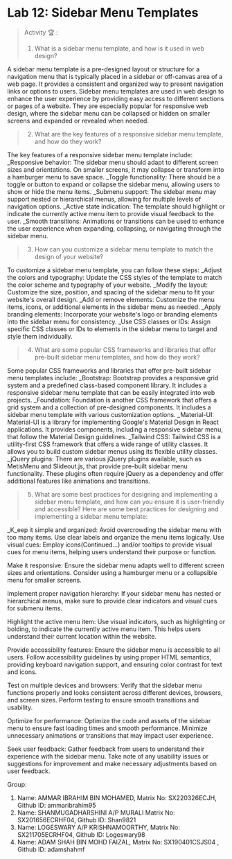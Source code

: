 # Lab 12: Sidebar Menu Templates

> 
> Activity 🏆 :
> 1. What is a sidebar menu template, and how is it used in web design?

A sidebar menu template is a pre-designed layout or structure for a navigation menu that is typically placed in a sidebar or off-canvas area of a web page. It provides a consistent and organized way to present navigation links or options to users. Sidebar menu templates are used in web design to enhance the user experience by providing easy access to different sections or pages of a website. They are especially popular for responsive web design, where the sidebar menu can be collapsed or hidden on smaller screens and expanded or revealed when needed.


> 2. What are the key features of a responsive sidebar menu template, and how do they work?

The key features of a responsive sidebar menu template include:
_Responsive behavior: The sidebar menu should adapt to different screen sizes and orientations. On smaller screens, it may collapse or transform into a hamburger menu to save space.
_Toggle functionality: There should be a toggle or button to expand or collapse the sidebar menu, allowing users to show or hide the menu items.
_Submenu support: The sidebar menu may support nested or hierarchical menus, allowing for multiple levels of navigation options.
_Active state indication: The template should highlight or indicate the currently active menu item to provide visual feedback to the user.
_Smooth transitions: Animations or transitions can be used to enhance the user experience when expanding, collapsing, or navigating through the sidebar menu.

> 3. How can you customize a sidebar menu template to match the design of your website?

To customize a sidebar menu template, you can follow these steps:
_Adjust the colors and typography: Update the CSS styles of the template to match the color scheme and typography of your website.
_Modify the layout: Customize the size, position, and spacing of the sidebar menu to fit your website's overall design.
_Add or remove elements: Customize the menu items, icons, or additional elements in the sidebar menu as needed.
_Apply branding elements: Incorporate your website's logo or branding elements into the sidebar menu for consistency.
_Use CSS classes or IDs: Assign specific CSS classes or IDs to elements in the sidebar menu to target and style them individually.


> 4. What are some popular CSS frameworks and libraries that offer pre-built sidebar menu templates, and how do they work?

Some popular CSS frameworks and libraries that offer pre-built sidebar menu templates include:
_Bootstrap: Bootstrap provides a responsive grid system and a predefined class-based component library. It includes a responsive sidebar menu template that can be easily integrated into web projects.
_Foundation: Foundation is another CSS framework that offers a grid system and a collection of pre-designed components. It includes a sidebar menu template with various customization options.
_Material-UI: Material-UI is a library for implementing Google's Material Design in React applications. It provides components, including a responsive sidebar menu, that follow the Material Design guidelines.
_Tailwind CSS: Tailwind CSS is a utility-first CSS framework that offers a wide range of utility classes. It allows you to build custom sidebar menus using its flexible utility classes.
_jQuery plugins: There are various jQuery plugins available, such as MetisMenu and Slideout.js, that provide pre-built sidebar menu functionality. These plugins often require jQuery as a dependency and offer additional features like animations and transitions.


> 5. What are some best practices for designing and implementing a sidebar menu template, and how can you ensure it is user-friendly and accessible?
Here are some best practices for designing and implementing a sidebar menu template:

_K_eep it simple and organized: Avoid overcrowding the sidebar menu with too many items. Use clear labels and organize the menu items logically.
Use visual cues: Employ icons(Continued...)
and/or tooltips to provide visual cues for menu items, helping users understand their purpose or function.

Make it responsive: Ensure the sidebar menu adapts well to different screen sizes and orientations. Consider using a hamburger menu or a collapsible menu for smaller screens.

Implement proper navigation hierarchy: If your sidebar menu has nested or hierarchical menus, make sure to provide clear indicators and visual cues for submenu items.

Highlight the active menu item: Use visual indicators, such as highlighting or bolding, to indicate the currently active menu item. This helps users understand their current location within the website.

Provide accessibility features: Ensure the sidebar menu is accessible to all users. Follow accessibility guidelines by using proper HTML semantics, providing keyboard navigation support, and ensuring color contrast for text and icons.

Test on multiple devices and browsers: Verify that the sidebar menu functions properly and looks consistent across different devices, browsers, and screen sizes. Perform testing to ensure smooth transitions and usability.

Optimize for performance: Optimize the code and assets of the sidebar menu to ensure fast loading times and smooth performance. Minimize unnecessary animations or transitions that may impact user experience.

Seek user feedback: Gather feedback from users to understand their experience with the sidebar menu. Take note of any usability issues or suggestions for improvement and make necessary adjustments based on user feedback.


Group:
1. Name: AMMAR IBRAHIM BIN MOHAMED, Matrix No: SX220326ECJH, Github ID: ammaribrahim95
2. Name: SHANMUGADHARSHINI A/P MURALI Matrix No: SX201656ECRHF04, Github ID: Shan9821
3. Name: LOGESWARY A/P KRISHNAMOORTHY, Matrix No: SX211705ECRHF04, Github ID: Logeswary98
4. Name: ADAM SHAH BIN MOHD FAIZAL, Matrix No: SX190401CSJS04 , Github ID: adamshahmf